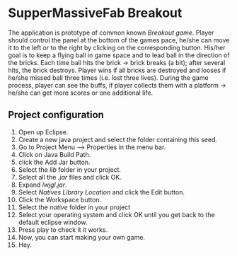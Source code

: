 # SupperMassiveFab Breakout

The application is prototype of common known _*Breakout game*_. Player should control the panel at the bottom of the games pace, he/she can move it to the left or to the right by clicking on the corresponding button. His/her goal is to keep a flying ball in game space and to lead ball in the direction of the bricks. Each time ball hits the brick -> brick breaks (a bit); after several hits, the brick destroys. Player wins if all bricks are destroyed and looses if he/she missed ball three times (i.e. lost three lives). During the game process, player can see the buffs, if player collects them with a platform -> he/she can get more scores or one additional life.


## Project configuration

1. Open up Eclipse.
2. Create a new java project and select the folder containing this seed.
2. Go to Project Menu  --> Properties in the menu bar.
3. Click on Java Build Path.
4. click the Add Jar button.
5. Select the *lib* folder in your project.
6. Select all the *.jar* files and click OK.
7. Expand *lwjgl.jar*.
8. Select *Natives Library Location* and click the Edit button.
9. Click the Workspace button.
10. Select the *native* folder in your project
11. Select your operating system and click OK until you get back to the default eclipse window.
12. Press play to check it it works.
13. Now, you can start making your own game.
14. Hey.

